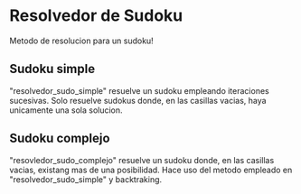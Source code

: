 # Resolvedor de Sudoku
Metodo de resolucion para un sudoku!

## Sudoku simple
"resolvedor_sudo_simple" resuelve un sudoku empleando iteraciones sucesivas. Solo resuelve sudokus donde, en las casillas vacias, haya unicamente una sola solucion.

## Sudoku complejo
"resovledor_sudo_complejo" resuelve un sudoku donde, en las casillas vacias, existang mas de una posibilidad. Hace uso del metodo empleado en "resolvedor_sudo_simple" y backtraking.
